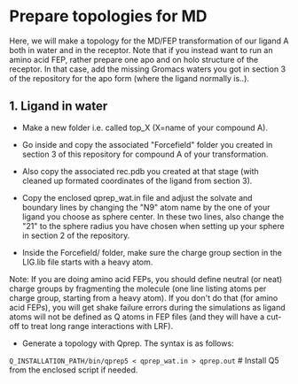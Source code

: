 # Prepare topologies for MD

Here, we will make a topology for the MD/FEP transformation of our ligand A both in water and in the receptor. Note that if you instead want to run an amino acid FEP, rather prepare one apo and on holo structure of the receptor. In that case, add the missing Gromacs waters you got in section 3 of the repository for the apo form (where the ligand normally is..).



## **1. Ligand in water**

- Make a new folder i.e. called top_X (X=name of your compound A).

- Go inside and copy the associated "Forcefield" folder you created in section 3 of this repository for compound A of your transformation.

- Also copy the associated rec.pdb you created at that stage (with cleaned up formated coordinates of the ligand from section 3).

- Copy the enclosed qprep_wat.in file and adjust the solvate and boundary lines by changing the "N9" atom name by the one of your ligand you choose as sphere center. In these two lines, also change the "21" to the sphere radius you have chosen when setting up your sphere in section 2 of the repository.

- Inside the Forcefield/ folder, make sure the charge group section in the LIG.lib file starts with a heavy atom. 

Note: If you are doing amino acid FEPs, you should define neutral (or neat) charge groups by fragmenting the molecule (one line listing atoms per charge group, starting from a heavy atom). If you don't do that (for amino acid FEPs), you will get shake failure errors during the simulations as ligand atoms will not be defined as Q atoms in FEP files (and they will have a cut-off to treat long range interactions with LRF).

- Generate a topology with Qprep. The syntax is as follows:

```Q_INSTALLATION_PATH/bin/qprep5 < qprep_wat.in > qprep.out``` # Install Q5 from the enclosed script if needed.
